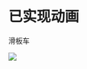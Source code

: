 # 已实现动画

滑板车

![](https://s3.us-west-2.amazonaws.com/secure.notion-static.com/577baa61-3558-4978-b3c7-5a72e2573847/GIF_2022-10-04_20-56-47.gif?X-Amz-Algorithm=AWS4-HMAC-SHA256&X-Amz-Content-Sha256=UNSIGNED-PAYLOAD&X-Amz-Credential=AKIAT73L2G45EIPT3X45%2F20221004%2Fus-west-2%2Fs3%2Faws4_request&X-Amz-Date=20221004T131203Z&X-Amz-Expires=86400&X-Amz-Signature=a5b8bd08190e24c2e287ba6854b4247bf8d804513cd01c8182b007394d95a701&X-Amz-SignedHeaders=host&x-id=GetObject)
